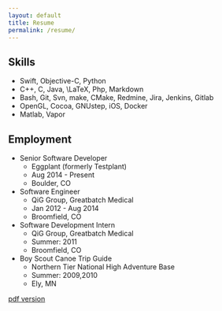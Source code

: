 ```yaml
---
layout: default
title: Resume
permalink: /resume/
---
```


## Skills
* Swift, Objective-C, Python
* C++, C, Java, \LaTeX, Php, Markdown
* Bash, Git, Svn, make, CMake, Redmine, Jira, Jenkins, Gitlab
* OpenGL, Cocoa, GNUstep, iOS, Docker
* Matlab, Vapor

## Employment
* Senior Software Developer
  * Eggplant (formerly Testplant)
  * Aug 2014 - Present
  * Boulder, CO
* Software Engineer
  * QiG Group, Greatbatch Medical
  * Jan 2012 - Aug 2014
  * Broomfield, CO
* Software Development Intern
  * QiG Group, Greatbatch Medical
  * Summer: 2011
  * Broomfield, CO
* Boy Scout Canoe Trip Guide
  * Northern Tier National High Adventure Base
  * Summer: 2009,2010
  * Ely, MN

[pdf version](resume.pdf)
